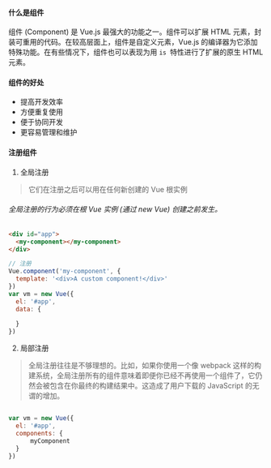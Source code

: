 #### 什么是组件

 组件 (Component) 是 Vue.js 最强大的功能之一。组件可以扩展 HTML 元素，封装可重用的代码。在较高层面上，组件是自定义元素，Vue.js 的编译器为它添加特殊功能。在有些情况下，组件也可以表现为用 `is `特性进行了扩展的原生 HTML 元素。

#### 组件的好处
- 提高开发效率
- 方便重复使用
- 便于协同开发
- 更容易管理和维护


#### 注册组件

1. 全局注册

> 它们在注册之后可以用在任何新创建的 Vue 根实例 

###### 全局注册的行为必须在根 Vue 实例 (通过 new Vue) 创建之前发生。

```html
<div id="app">
  <my-component></my-component>
</div>
```
```js
// 注册
Vue.component('my-component', {
  template: '<div>A custom component!</div>'
})
var vm = new Vue({
  el: '#app',
  data: {
       
  } 
})

```

2. 局部注册

>全局注册往往是不够理想的。比如，如果你使用一个像 webpack 这样的构建系统，全局注册所有的组件意味着即便你已经不再使用一个组件了，它仍然会被包含在你最终的构建结果中。这造成了用户下载的 JavaScript 的无谓的增加。

```js

var vm = new Vue({
  el: '#app',
  components: {
      myComponent 
  } 
})

```




